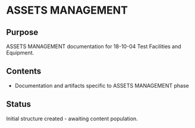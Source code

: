 # ASSETS MANAGEMENT

## Purpose
ASSETS MANAGEMENT documentation for 18-10-04 Test Facilities and Equipment.

## Contents
- Documentation and artifacts specific to ASSETS MANAGEMENT phase

## Status
Initial structure created - awaiting content population.
